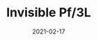 ---
title: "Invisible Pf/3L"
image_primary: "img/Invisible-PF3L.jpg"
description: "Invisible%20is%20intuition%2C%20functionality%20and%20lightness%20but%2C%20above%20all%2C%20simplicity.%20And%20this%20characteristic%20is%20the%20source%20of%20its%20beauty.%20Its%20simplicity%20gives%20it%20an%20intrinsic%20iconic%20quality."
designer: "Francesc Vilaró"
tags: 
  - "Bover"
  - "Wall"
  - "Indoor"
  - "Ceiling"
  - "Pendant"
  - "Indoor Lamps"
href: "https://www.bover.es/en/lamp/invisible-pf-3l/"
category: "indoor-lamps"
subtitle: ""
manufacturer: "Bover"
slug: "/manufacturers/bover/indoor-lamps/francesc-vilaro-invisible-pf-3-l"
date: "2021-02-17"
---
